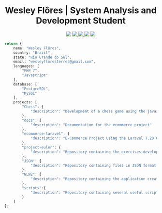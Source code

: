 <h1 align="center">Wesley Flôres | System Analysis and Development Student </h1>

<p align="center">
    <img src="https://img.shields.io/badge/wesleyfloresterres@gmail.com-orange?logo=Gmail&style=flat"/>
    <a href="https://www.linkedin.com/in/wesleyfloresterres/">
        <img src="https://img.shields.io/badge/wesley--flores-orange?logo=Linkedin&style=flat"/>
    </a>
    <a href="https://api.whatsapp.com/send?1=pt_BR&phone=5551996201475">
        <img src="https://img.shields.io/badge/Wesley%20Fl%C3%B4res-green?logo=Whatsapp&style=flat" />
    </a>
    <img src="https://img.shields.io/github/followers/MagicalStrangeQuark?style=social"/>
    <img src="https://img.shields.io/github/license/MagicalStrangeQuark/MagicalStrangeQuark"/>
</p>

```typescript
return {
    name: "Wesley Flôres",
    country: "Brazil",
    state: "Rio Grande do Sul",
    email: "wesleyfloresterres@gmail.com",
    languages: [
        "PHP 7",
        "Javascript"
    ],
    database: [
        "PostgreSQL",
        "MySQL"
    ],
    projects: [
        "Chess": { 
            "description": "Development of a chess game using the javascript language"
        },
        "docs": {
            "description": "Documentation for the ecommerce project"
        },
        "ecommerce-laravel": { 
            "description": "E-Commerce Project Using the Laravel 7.20.0 Framework"
        },
        "project-euler": { 
            "description": "Repository containing the exercises developed within the Euler Project"
        },
        "JSON": {
            "description": "Repository containing files in JSON format useful for the development of API's" 
        },
        "NLW2": {
            "description": "Repository containing the application created in the second edition of the Rocketseat NLW event"
        },
        "scripts":{
            "description": "Repository containing several useful scripts / small codes"
        }
    ]
};

```